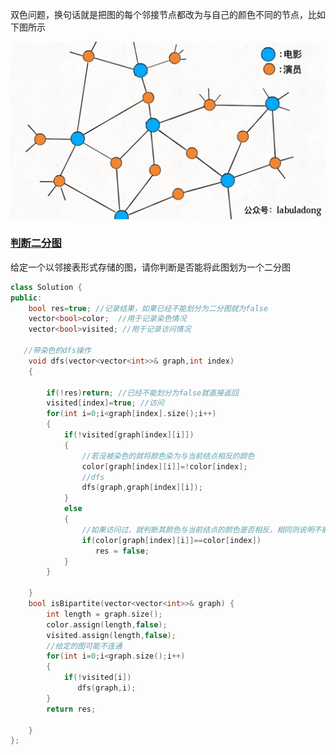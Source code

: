 双色问题，换句话就是把图的每个邻接节点都改为与自己的颜色不同的节点，比如下图所示

![二分图](%E4%BA%8C%E5%88%86%E5%9B%BE.assets/%E4%BA%8C%E5%88%86%E5%9B%BE.jpeg)

### [判断二分图](https://leetcode-cn.com/problems/is-graph-bipartite/)

给定一个以邻接表形式存储的图，请你判断是否能将此图划为一个二分图

```cpp
class Solution {
public:
    bool res=true; //记录结果，如果已经不能划分为二分图就为false
    vector<bool>color;  //用于记录染色情况
    vector<bool>visited; //用于记录访问情况
    
   //带染色的dfs操作
    void dfs(vector<vector<int>>& graph,int index)
    {
        
        if(!res)return; //已经不能划分为false就直接返回
        visited[index]=true; //访问
        for(int i=0;i<graph[index].size();i++)
        {
            if(!visited[graph[index][i]])
            {
                //若没被染色的就将颜色染为与当前结点相反的颜色
                color[graph[index][i]]=!color[index];
                //dfs
                dfs(graph,graph[index][i]);
            }
            else
            {
                //如果访问过，就判断其颜色与当前结点的颜色是否相反，相同则说明不能分为二分图
                if(color[graph[index][i]]==color[index])
                   res = false;
            }
        }

    }
    bool isBipartite(vector<vector<int>>& graph) {
        int length = graph.size();
        color.assign(length,false);
        visited.assign(length,false);
        //给定的图可能不连通
        for(int i=0;i<graph.size();i++)
        {
            if(!visited[i])
               dfs(graph,i);
        }
        return res;

    }
};
```

